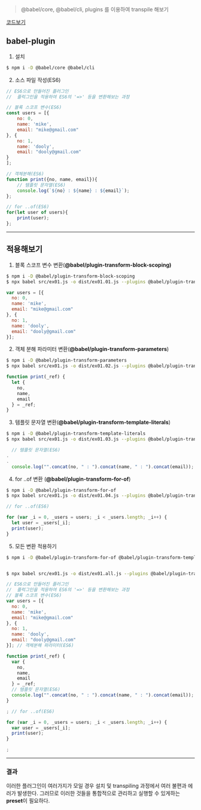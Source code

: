 > @babel/core, @babel/cli, plugins 를 이용하여 transpile 해보기 

[코드보기](https://github.com/dntjd7701/react-practice/tree/main/babel-practices)

## babel-plugin

1. 설치 
```bash
$ npm i -D @babel/core @babel/cli
```

2. 소스 파일 작성(ES6)
```javascript
// ES6으로 만들어진 플러그인 
//  플럭그인을 적용하여 ES6의 '=>' 등을 변환해보는 과정 

// 블록 스코프 변수(ES6)
const users = [{
    no: 0,
    name: 'mike',
    email: "mike@gmail.com"
}, {
    no: 1,
    name: 'dooly',
    email: "dooly@gmail.com"
}
];

// 객체분해(ES6)
function print({no, name, email}){
    // 템플릿 문자열(ES6)
    console.log(`${no} : ${name} : ${email}`);
};

// for ..of(ES6)
for(let user of users){
    print(user);
};
```
---

## 적용해보기 

1. 블록 스코프 변수 변환(**@babel/plugin-transform-block-scoping)**

```bash
$ npm i -D @babel/plugin-transform-block-scoping
$ npx babel src/ex01.js -o dist/ex01.01.js --plugins @babel/plugin-transform-block-scoping
```
```javascript
var users = [{
  no: 0,
  name: 'mike',
  email: "mike@gmail.com"
}, {
  no: 1,
  name: 'dooly',
  email: "dooly@gmail.com"
}]; 

```
2. 객체 분해 파라미터 변환(**@babel/plugin-transform-parameters**)
```bash
$ npm i -D @babel/plugin-transform-parameters
$ npx babel src/ex01.js -o dist/ex01.02.js --plugins @babel/plugin-transform-parameters
```
```javascript
function print(_ref) {
  let {
    no,
    name,
    email
  } = _ref;
}
```

3. 템플릿 문자열 변환(**@babel/plugin-transform-template-literals**)
```bash
$ npm i -D @babel/plugin-transform-template-literals
$ npx babel src/ex01.js -o dist/ex01.03.js --plugins @babel/plugin-transform-template-literals
```
```javascript
  // 템플릿 문자열(ES6)
.
.
  console.log("".concat(no, " : ").concat(name, " : ").concat(email));
```

4. for ..of 변환 (**@babel/plugin-transform-for-of**)
```bash
$ npm i -D @babel/plugin-transform-for-of
$ npx babel src/ex01.js -o dist/ex01.04.js --plugins @babel/plugin-transform-for-of
```
```javascript
// for ..of(ES6)

for (var _i = 0, _users = users; _i < _users.length; _i++) {
  let user = _users[_i];
  print(user);
}
```
5. 모든 변환 적용하기 
```bash
$ npm i -D @babel/plugin-transform-for-of @babel/plugin-transform-template-literals @babel/plugin-transform-parameters @babel/plugin-transform-block-scoping


$ npx babel src/ex01.js -o dist/ex01.all.js --plugins @babel/plugin-transform-for-of --plugins @babel/plugin-transform-template-literals --plugins @babel/plugin-transform-parameters --plugins @babel/plugin-transform-block-scoping
```
```javascript
// ES6으로 만들어진 플러그인 
//  플럭그인을 적용하여 ES6의 '=>' 등을 변환해보는 과정 
// 블록 스코프 변수(ES6)
var users = [{
  no: 0,
  name: 'mike',
  email: "mike@gmail.com"
}, {
  no: 1,
  name: 'dooly',
  email: "dooly@gmail.com"
}]; // 객체분해 파라미터(ES6)

function print(_ref) {
  var {
    no,
    name,
    email
  } = _ref;
  // 템플릿 문자열(ES6)
  console.log("".concat(no, " : ").concat(name, " : ").concat(email));
}

; // for ..of(ES6)

for (var _i = 0, _users = users; _i < _users.length; _i++) {
  var user = _users[_i];
  print(user);
}

;

```

---
### 결과

이러한 플러그인이 여러가지가 모일 경우 설치 및 transpiling 과정에서 여러 불편과 에러가 발생한다.
그러므로 이러한 것들을 통합적으로 관리하고 실행할 수 있게하는
**preset**이 필요하다.